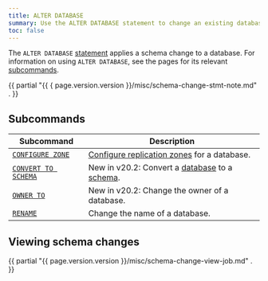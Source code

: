 ```yaml
---
title: ALTER DATABASE
summary: Use the ALTER DATABASE statement to change an existing database.
toc: false
---
```


The `ALTER DATABASE` [statement](sql-statements.html) applies a schema change to a database. For information on using `ALTER DATABASE`, see the pages for its relevant [subcommands](#subcommands).

{{ partial "{{ { page.version.version }}/misc/schema-change-stmt-note.md" . }}

## Subcommands

Subcommand | Description
-----------|------------
[`CONFIGURE ZONE`](configure-zone.html) | [Configure replication zones](configure-replication-zones.html) for a database.
[`CONVERT TO SCHEMA`](convert-to-schema.html) | <span class="version-tag">New in v20.2</span>: Convert a [database](create-database.html) to a [schema](sql-name-resolution.html).
[`OWNER TO`](owner-to.html) | <span class="version-tag">New in v20.2</span>: Change the owner of a database.
[`RENAME`](rename-database.html) | Change the name of a database.

## Viewing schema changes

{{ partial "{{ page.version.version }}/misc/schema-change-view-job.md" . }}
